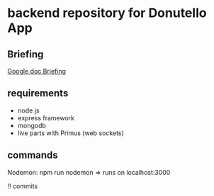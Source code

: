 # backend repository for Donutello App
## Briefing
[Google doc Briefing](https://docs.google.com/document/d/1fiEBbAAShCFu9xkdJlYwf8vFJm6-Si5__vXE2rJcw14/edit)
## requirements
- node js
- express framework
- mongodb
- live parts with Primus (web sockets)

## commands
Nodemon: npm run nodemon => runs on localhost:3000

‼️ commits
